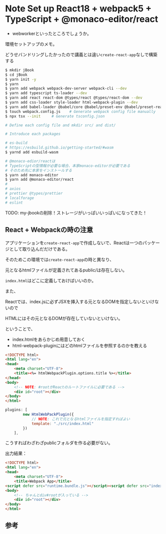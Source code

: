 # Note Set up React18 + webpack5 + TypeScript + @monaco-editor/react

+ webworkerといったところでしょうか。

環境セットアップのメモ。

どうせバンドリングしたかったので講義とは違い`create-react-app`なしで構築する

```bash
$ mkdir jBook
$ cd jBook
$ yarn init -y
$ yarn
$ yarn add webpack webpack-dev-server webpack-cli --dev
$ yarn add typescript ts-loader --dev
$ yarn add react react-dom @types/react @types/react-dom --dev
$ yarn add css-loader style-loader html-webpack-plugin --dev
$ yarn add babel-loader @babel/core @babel/preset-env @babel/preset-react --dev
$ touch webpack.config.js    # Generate webpack config file manually
$ npx tsx --init     # Generate tsconfig.json 

# Define each config file and mkdir src/ and dist/ 

# Introduce each packages

# es-build
# https://esbuild.github.io/getting-started/#wasm
$ yarnd add esbuild-wasm

# @monaco-edior/reactは
# TypeScriptの型情報が必要な場合、本家monaco-editorが必要である
# そのため先に本家をインストールする
$ yarn add monaco-editor
$ yarn add @monaco-editor/react
# 
# axios
# prettier @types/prettier
# localforage
# eslint
```



TODO: my-jbookの削除！ストレージがいっぱいいっぱいになってきた！

## React + Webpackの時の注意

アプリケーションを`create-react-app`で作成しないで、Reactは一つのパッケージとして取り込んだだけである。

そのためこの環境では`create-react-app`の時と異なり、

元となるhtmlファイルが定義されてあるpublic/は存在しない。

`index.html`はどこに定義しておけばいいのか。

また、

Reactでは、index.jsに必ずJSXを挿入する元となるDOMを指定しないといけないので

HTMLにはその元となるDOMが存在していないといけない。

ということで、

- index.htmlをあらかじめ用意しておく
- html-webpack-pluginにはどのhtmlファイルを参照するのかを教える

```html 
<!DOCTYPE html>
<html lang="en">
<head>
    <meta charset="UTF-8">
    <title><%= htmlWebpackPlugin.options.title %></title>
</head>
<body>
    <!-- NOTE: #rootがReactのルートファイルに必要である -->
    <div id="root"></div>
</body>
</html>
```

```JavaScript
plugins: [
		new HtmlWebPackPlugin({
            // NOTE: これで元となるhtmlファイルを指定すればよい
			template: "./src/index.html"
		})
	],
```

こうすればわざわざpublicフォルダを作る必要がない。

出力結果：

```html
<!DOCTYPE html>
<html lang="en">
<head>
    <meta charset="UTF-8">
    <title>Webpack App</title>
<script defer src="runtime.bundle.js"></script><script defer src="index.bundle.js"></script></head>
<body>
    <!-- ちゃんとdiv#rootが入っている -->
    <div id="root"></div>
</body>
</html>
```
## 参考